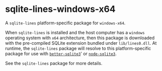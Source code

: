<!--- Generated with the npm_generate_platform_packages.sh script, don't edit by hand -->

# sqlite-lines-windows-x64

A `sqlite-lines` platform-specific package for `windows-x64`. 

When `sqlite-lines` is installed and the host computer has a `windows` operating system with `x64` architecture, then this package is downloaded with the pre-compiled SQLite extension bundled under `lib/lines0.dll`. At runtime, the `sqlite-lines` package will resolve to this platform-specific package for use with [`better-sqlite3`](https://github.com/WiseLibs/better-sqlite3)' or [`node-sqlite3`](https://github.com/TryGhost/node-sqlite3).

See the `sqlite-lines` package for more details.